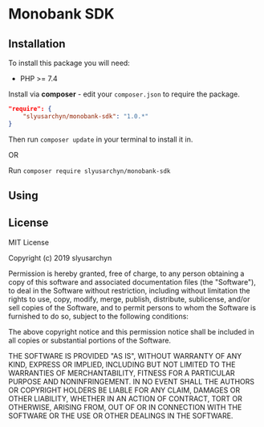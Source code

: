 # Monobank SDK

## Installation

To install this package you will need:

* PHP >= 7.4

Install via **composer** - edit your `composer.json` to require the package.
```json
"require": {
    "slyusarchyn/monobank-sdk": "1.0.*"
}
```
Then run `composer update` in your terminal to install it in.

OR

Run `composer require slyusarchyn/monobank-sdk`

## Using



## License

MIT License

Copyright (c) 2019 slyusarchyn

Permission is hereby granted, free of charge, to any person obtaining a copy of this software and associated documentation files (the "Software"), to deal in the Software without restriction, including without limitation the rights to use, copy, modify, merge, publish, distribute, sublicense, and/or sell copies of the Software, and to permit persons to whom the Software is furnished to do so, subject to the following conditions:

The above copyright notice and this permission notice shall be included in all copies or substantial portions of the Software.

THE SOFTWARE IS PROVIDED "AS IS", WITHOUT WARRANTY OF ANY KIND, EXPRESS OR IMPLIED, INCLUDING BUT NOT LIMITED TO THE WARRANTIES OF MERCHANTABILITY, FITNESS FOR A PARTICULAR PURPOSE AND NONINFRINGEMENT. IN NO EVENT SHALL THE AUTHORS OR COPYRIGHT HOLDERS BE LIABLE FOR ANY CLAIM, DAMAGES OR OTHER LIABILITY, WHETHER IN AN ACTION OF CONTRACT, TORT OR OTHERWISE, ARISING FROM, OUT OF OR IN CONNECTION WITH THE SOFTWARE OR THE USE OR OTHER DEALINGS IN THE SOFTWARE.